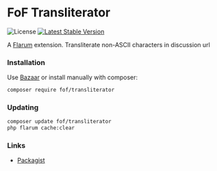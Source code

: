 # FoF Transliterator

![License](https://img.shields.io/badge/license-MIT-blue.svg) [![Latest Stable Version](https://img.shields.io/packagist/v/fof/transliterator.svg)](https://packagist.org/packages/fof/transliterator)

A [Flarum](http://flarum.org) extension. Transliterate non-ASCII characters in discussion url

### Installation

Use [Bazaar](https://discuss.flarum.org/d/5151-flagrow-bazaar-the-extension-marketplace) or install manually with composer:

```sh
composer require fof/transliterator
```

### Updating

```sh
composer update fof/transliterator
php flarum cache:clear
```

### Links

- [Packagist](https://packagist.org/packages/fof/transliterator)
